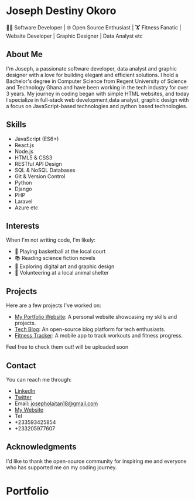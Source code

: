 # Joseph Destiny Okoro

👨‍💻 Software Developer | 🌐 Open Source Enthusiast | 🏋️ Fitness Fanatic | Website Developer | Graphic Designer | Data Analyst etc

## About Me

I'm Joseph, a passionate software developer, data analyst and graphic designer with a love for building elegant and efficient solutions. I hold a Bachelor's degree in Computer Science from Regent University of Science and Technology Ghana and have been working in the tech industry for over 3 years. My journey in coding began with simple HTML websites, and today I specialize in full-stack web development,data analyst, graphic design with a focus on JavaScript-based technologies and python based technologies.

## Skills

- JavaScript (ES6+)
- React.js
- Node.js
- HTML5 & CSS3
- RESTful API Design
- SQL & NoSQL Databases
- Git & Version Control
- Python
- Django
- PHP
- Laravel
- Azure etc

## Interests

When I'm not writing code, I'm likely:
- 🏀 Playing basketball at the local court
- 📚 Reading science fiction novels
- 🎨 Exploring digital art and graphic design
- 🌱 Volunteering at a local animal shelter

## Projects

Here are a few projects I've worked on:
- [My Portfolio Website](#): A personal website showcasing my skills and projects.
- [Tech Blog](#): An open-source blog platform for tech enthusiasts.
- [Fitness Tracker](#): A mobile app to track workouts and fitness progress.

Feel free to check them out! will be uploaded soon 

## Contact

You can reach me through:
- [LinkedIn](https://www.linkedin.com/in/joseph-felix-bb455a146)
- [Twitter](@josephokoro19333)
- Email: josepholaitan18@gmail.com
- [My Website](#)
- Tel
- +233593425854
- +233205977607

## Acknowledgments

I'd like to thank the open-source community for inspiring me and everyone who has supported me on my coding journey.

<!---
Destifaith/Destifaith is a ✨ special ✨ repository because its `README.md` (this file) appears on your GitHub profile.
You can click the Preview link to take a look at your changes.
--->
# Portfolio
